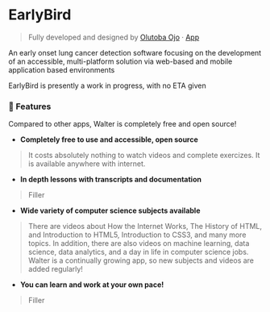# EarlyBird
> Fully developed and designed by  [Olutoba Ojo](https://tobaojo.com) &middot; [App](https://tobaojo.com) <!-- Replace link with download link) -->

An early onset lung cancer detection software focusing on the development of an accessible, multi-platform solution via web-based and mobile application based environments

EarlyBird is presently a work in progress, with no ETA given

### 📖  Features <!-- What are the benefits? -->
Compared to other apps, Walter is completely free and open source!
- <b> Completely free to use and accessible, open source </b> 

 > It costs absolutely nothing to watch videos and complete exercizes. It is available anywhere with internet.
   
- <b> In depth lessons with transcripts and documentation </b>

 > Filler
   
- <b> Wide variety of computer science subjects available </b>

 > There are videos about How the Internet Works, The History of HTML, and Introduction to HTML5, Introduction to CSS3, and many more topics. In addition, there are also videos on machine learning, data science, data analytics, and a day in life in computer science jobs. Walter is a continually growing app, so new subjects and videos are added regularly!
   
- <b> You can learn and work at your own pace! </b>

 > Filler
   
